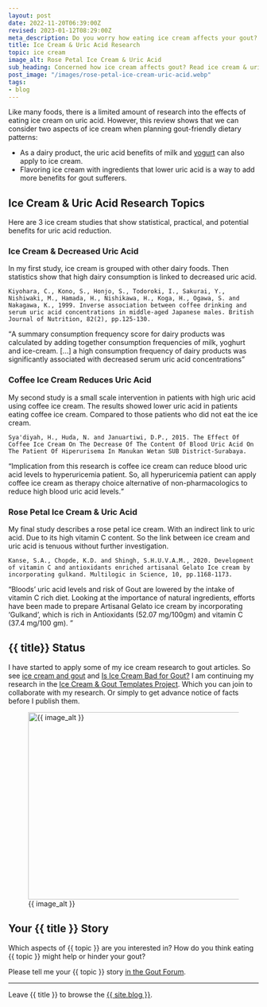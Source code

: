 ```yaml
---
layout: post
date: 2022-11-20T06:39:00Z
revised: 2023-01-12T08:29:00Z
meta_description: Do you worry how eating ice cream affects your gout? Read the latest science. Get ice cream and uric acid research facts now.
title: Ice Cream & Uric Acid Research
topic: ice cream
image_alt: Rose Petal Ice Cream & Uric Acid
sub_heading: Concerned how ice cream affects gout? Read ice cream & uric acid facts.
post_image: "/images/rose-petal-ice-cream-uric-acid.webp"
tags:
- blog
---
```

<p>Like many foods, there is a limited amount of research into the effects of eating ice cream on uric acid. However, this review shows that we can consider two aspects of ice cream when planning gout-friendly dietary patterns:</p>
<ul>
<li>As a dairy product, the uric acid benefits of milk and <a href="/yogurt-for-uric-acid-research/">yogurt</a> can also apply to ice cream.</li>
<li>Flavoring ice cream with ingredients that lower uric acid is a way to add more benefits for gout sufferers.</li>
</ul>
<h2 id="topics">Ice Cream &amp; Uric Acid Research Topics</h2>
<p>Here are 3 ice cream studies that show statistical, practical, and potential benefits for uric acid reduction.</p>
<h3 id="decrease">Ice Cream &amp; Decreased Uric Acid</h3>
<p>In my first study, ice cream is grouped with other dairy foods. Then statistics show that high dairy consumption is linked to decreased uric acid.</p>
<p><code>Kiyohara, C., Kono, S., Honjo, S., Todoroki, I., Sakurai, Y., Nishiwaki, M., Hamada, H., Nishikawa, H., Koga, H., Ogawa, S. and Nakagawa, K., 1999. Inverse association between coffee drinking and serum uric acid concentrations in middle-aged Japanese males. British Journal of Nutrition, 82(2), pp.125-130.</code></p>
<p><q cite="https://doi.org/10.1017/S0007114599001270">A summary consumption frequency score for dairy products was calculated by adding together consumption frequencies of milk, yoghurt and ice-cream. […] a high consumption frequency of
dairy products was significantly associated with decreased
serum uric acid concentrations</q></p>
<h3 id="coffee">Coffee Ice Cream Reduces Uric Acid</h3>
<p>My second study is a small scale intervention in patients with high uric acid using coffee ice cream. The results showed lower uric acid in patients eating coffee ice cream. Compared to those patients who did not eat the ice cream.</p>
<p><code>Sya'diyah, H., Huda, N. and Januartiwi, D.P., 2015. The Effect Of Coffee Ice Cream On The Decrease Of The Content Of Blood Uric Acid On The Patient Of Hiperurisema In Manukan Wetan SUB District-Surabaya.</code></p>
<p><q cite="http://repository.stikeshangtuahsby-library.ac.id/176/1/dokumen-min.pdf">Implication from this research is coffee ice cream can reduce blood uric acid levels to hyperuricemia patient. So, all hyperuricemia patient can apply coffee ice cream as therapy choice alternative of non-pharmacologics to reduce high blood uric acid levels.</q></p>
<h3 id="rosepetal">Rose Petal Ice Cream &amp; Uric Acid</h3>
<p>My final study describes a rose petal ice cream. With an indirect link to uric acid. Due to its high vitamin C content. So the link between ice cream and uric acid is tenuous without further investigation.</p>
<p><code>Kanse, S.A., Chopde, K.D. and Shingh, S.H.U.V.A.M., 2020. Development of vitamin C and antioxidants enriched artisanal Gelato Ice cream by incorporating gulkand. Multilogic in Science, 10, pp.1168-1173.</code></p>
<p><q cite="https://doi.org/10.17605/OSF.IO/9S374">Bloods’ uric acid levels and risk of Gout are lowered by the intake of vitamin C rich diet. Looking at the importance of natural ingredients, efforts have been made to prepare Artisanal Gelato ice cream by incorporating ‘Gulkand’, which is rich in Antioxidants (52.07 mg/100gm) and vitamin C (37.4 mg/100 gm). </q></p>
<h2 id="status">{{ title}} Status</h2>
<p>I have started to apply some of my ice cream research to gout articles. So see <a href="https://goutpal.com/gout-pal-forum/please-help-my-gout/i-want-ice-cream/">ice cream and gout</a> and <a href="https://goutpal.com/blog/is-ice-cream-bad-for-gout/">Is Ice Cream Bad for Gout?</a>
I am continuing my research in the <a href="https://keithctaylor.gumroad.com/l/zhwgc?a=888958067">Ice Cream &amp; Gout Templates Project</a>. Which you can join to collaborate with my research. Or simply to get advance notice of facts before I publish them.</p>
<figure id="image" class="inner">
<img src="{{ post_image }}" alt="{{ image_alt }}"  width="610" height="377">
  <figcaption>{{ image_alt }}</figcaption>
</figure>
<h2 id="next">Your {{ title }} Story</h2>

Which aspects of {{ topic }} are you interested in? How do you think eating {{ topic }} might help or hinder your gout?

Please tell me your {{ topic }} story <a href="https://links.goutpal.com/p/goutpal-links-gout-discussions?a=888958067">in the Gout Forum</a>.

<hr>
Leave {{ title }} to browse the <a href="/blog">{{ site.blog }}</a>.
